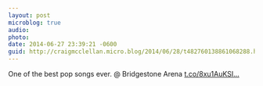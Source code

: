 ```yaml
---
layout: post
microblog: true
audio: 
photo: 
date: 2014-06-27 23:39:21 -0600
guid: http://craigmcclellan.micro.blog/2014/06/28/t482760138861068288.html
---
```

One of the best pop songs ever. @ Bridgestone Arena [t.co/8xu1AuKSI...](http://t.co/8xu1AuKSIx)
